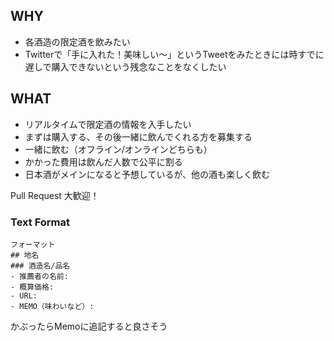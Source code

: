 ## WHY
- 各酒造の限定酒を飲みたい
- Twitterで「手に入れた！美味しい〜」というTweetをみたときには時すでに遅しで購入できないという残念なことをなくしたい

## WHAT
- リアルタイムで限定酒の情報を入手したい
- まずは購入する、その後一緒に飲んでくれる方を募集する
- 一緒に飲む（オフライン/オンラインどちらも）
- かかった費用は飲んだ人数で公平に割る
- 日本酒がメインになると予想しているが、他の酒も楽しく飲む

Pull Request 大歓迎！

### Text Format

```
フォーマット
## 地名
### 酒造名/品名
- 推薦者の名前:
- 概算価格:
- URL:
- MEMO（味わいなど）:
```
かぶったらMemoに追記すると良さそう
